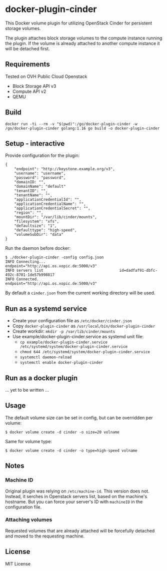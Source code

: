 # docker-plugin-cinder

This Docker volume plugin for utilizing OpenStack Cinder for persistent storage volumes.

The plugin attaches block storage volumes to the compute instance running the plugin. If the volume is already attached to another compute instance it will be detached first.


## Requirements

Tested on OVH Public Cloud Openstack

* Block Storage API v3
* Compute API v2
* QEMU


## Build

```
docker run -ti --rm -v "$(pwd)":/go/docker-plugin-cinder -w /go/docker-plugin-cinder golang:1.16 go build -o docker-plugin-cinder
```


## Setup - interactive

Provide configuration for the plugin:

```
{
    "endpoint": "http://keystone.example.org/v3",
    "username": "username",
    "password": "password",
    "domainID: "",
    "domainName": "default"
    "tenantID": "",
    "tenantName": "",
    "applicationCredentialId": "",
    "applicationCredentialName": "",
    "applicationCredentialSecret": "",
    "region": "",
    "mountDir": "/var/lib/cinder/mounts",
    "filesystem": "xfs",
    "defaultsize": "1",
    "defaulttype": "high-speed",
    "volumeSubDir": "data"
}
```

Run the daemon before docker:

```
$ ./docker-plugin-cinder -config config.json
INFO Connecting...                                 endpoint="http://api.os.xopic.de:5000/v3"
INFO servers list                                  id=dadfaf91-dbfc-492c-8701-1de57b998817
INFO Connected.                                    endpoint="http://api.os.xopic.de:5000/v3"
```

By default a `cinder.json` from the current working directory will be used.


## Run as a systemd service

* Create your configuration file as `/etc/docker/cinder.json`
* Copy `docker-plugin-cinder` as `/usr/local/bin/docker-plugin-cinder`
* Create workdir: `mkdir -p /var/lib/cinder/mounts`
* Use example/docker-plugin-cinder.service as systemd unit file:
  * `cp example/docker-plugin-cinder.service /etc/systemd/system/docker-plugin-cinder.service` 
  * `chmod 644 /etc/systemd/system/docker-plugin-cinder.service`
  * `systemctl daemon-reload`
  * `systemctl enable docker-plugin-cinder`

## Run as a docker plugin

... yet to be written ...


## Usage

The default volume size can be set in config, but can be overridden per volume:

```
$ docker volume create -d cinder -o size=20 volname
```

Same for volume type:

```
$ docker volume create -d cinder -o type=high-speed volname
```


## Notes

### Machine ID

Original plugin was relying on `/etc/machine-id`. This version does not. Instead, it serches in Openstack servers list, based on the machine's hostname.
But you can force your server's ID with `machineID` in the configuration file.

### Attaching volumes

Requested volumes that are already attached will be forcefully detached and moved to the requesting machine.


## License

MIT License
